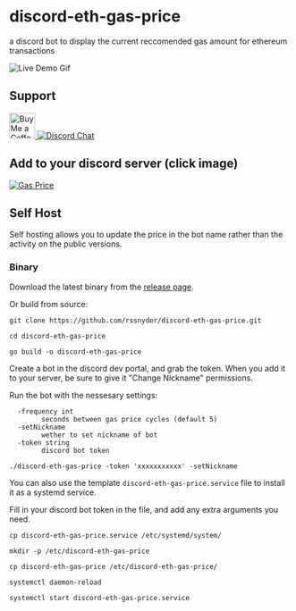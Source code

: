 # discord-eth-gas-price
a discord bot to display the current reccomended gas amount for ethereum transactions

![Live Demo Gif](https://s3.cloud.rileysnyder.org/public/assets/ethgas.gif)

## Support
<a href='https://ko-fi.com/rileysnyder' target='_blank'><img height='35' style='border:0px;height:46px;' src='https://az743702.vo.msecnd.net/cdn/kofi3.png?v=0' border='0' alt='Buy Me a Coffee' />
[![Discord Chat](https://img.shields.io/discord/806606291798982678)](https://discord.gg/CQqnCYEtG7)

## Add to your discord server (click image)

[![Gas Price](https://s3.cloud.rileysnyder.org/public/assets/ethgas.png)](https://discord.com/api/oauth2/authorize?client_id=833797002684661821&permissions=0&scope=bot)

## Self Host

Self hosting allows you to update the price in the bot name rather than the activity on the public versions.

### Binary

Download the latest binary from the [release page](https://github.com/rssnyder/discord-eth-gas-price/releases).

Or build from source:

```
git clone https://github.com/rssnyder/discord-eth-gas-price.git

cd discord-eth-gas-price

go build -o discord-eth-gas-price
```

Create a bot in the discord dev portal, and grab the token. When you add it to your server, be sure to give it "Change Nickname" permissions.

Run the bot with the nessesary settings:

```
  -frequency int
        seconds between gas price cycles (default 5)
  -setNickname
        wether to set nickname of bot
  -token string
        discord bot token
```

```
./discord-eth-gas-price -token 'xxxxxxxxxxx' -setNickname
```

You can also use the template `discord-eth-gas-price.service` file to install it as a systemd service.

Fill in your discord bot token in the file, and add any extra arguments you need.

```
cp discord-eth-gas-price.service /etc/systemd/system/

mkdir -p /etc/discord-eth-gas-price

cp discord-eth-gas-price /etc/discord-eth-gas-price/

systemctl daemon-reload 

systemctl start discord-eth-gas-price.service 
```
